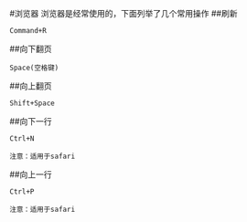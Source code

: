 #浏览器
浏览器是经常使用的，下面列举了几个常用操作
##刷新
```
Command+R
```
##向下翻页
```
Space(空格键)
```
##向上翻页
```
Shift+Space
```
##向下一行
```
Ctrl+N
```
    注意：适用于safari
##向上一行
```
Ctrl+P
```
    注意：适用于safari